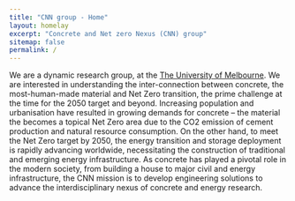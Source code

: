 ```yaml
---
title: "CNN group - Home"
layout: homelay
excerpt: "Concrete and Net zero Nexus (CNN) group"
sitemap: false
permalink: /
---
```


We are a dynamic research group, at the [The University of Melbourne](https://infrastructure.eng.unimelb.edu.au/). We are interested in understanding the inter-connection between concrete, the most-human-made material and Net Zero transition, the prime challenge at the time for the 2050 target and beyond. Increasing population and urbanisation have resulted in growing demands for concrete – the material the becomes a topical Net Zero area due to the CO2 emission of cement production and natural resource consumption. On the other hand, to meet the Net Zero target by 2050, the energy transition and storage deployment is rapidly advancing worldwide, necessitating the construction of traditional and emerging energy infrastructure. As concrete has played a pivotal role in the modern society, from building a house to major civil and energy infrastructure, the CNN mission is to develop engineering solutions to advance the interdisciplinary nexus of concrete and energy research. 



